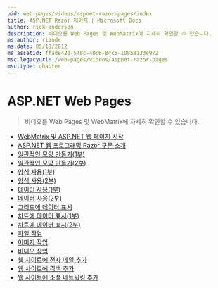 ```yaml
---
uid: web-pages/videos/aspnet-razor-pages/index
title: ASP.NET Razor 페이지 | Microsoft Docs
author: rick-anderson
description: 비디오를 Web Pages 및 WebMatrix에 자세히 확인할 수 있습니다.
ms.author: riande
ms.date: 05/18/2012
ms.assetid: ffad842d-548c-40c6-84c5-10858133e972
msc.legacyurl: /web-pages/videos/aspnet-razor-pages
msc.type: chapter
---
```

<a name="aspnet-web-pages"></a>ASP.NET Web Pages
=================
> 비디오를 Web Pages 및 WebMatrix에 자세히 확인할 수 있습니다.


- [WebMatrix 및 ASP.NET 웹 페이지 시작](getting-started-with-webmatrix-and-aspnet-web-pages.md)
- [ASP.NET 웹 프로그래밍 Razor 구문 소개](introduction-to-aspnet-web-programming-using-the-razor-syntax.md)
- [일관적인 모양 만들기(1부)](creating-a-consistent-look-part-1.md)
- [일관적인 모양 만들기(2부)](creating-a-consistent-look-part-2.md)
- [양식 사용(1부)](working-with-forms-part-1.md)
- [양식 사용(2부)](working-with-forms-part-2.md)
- [데이터 사용(1부)](working-with-data-part-1.md)
- [데이터 사용(2부)](working-with-data-part-2.md)
- [그리드에 데이터 표시](displaying-data-in-a-grid.md)
- [차트에 데이터 표시(1부)](displaying-data-in-a-chart-part-1.md)
- [차트에 데이터 표시(2부)](displaying-data-in-a-chart-part-2.md)
- [파일 작업](working-with-files.md)
- [이미지 작업](working-with-images.md)
- [비디오 작업](working-with-video.md)
- [웹 사이트에 전자 메일 추가](adding-email-to-your-web-site.md)
- [웹 사이트에 검색 추가](adding-search-to-your-web-site.md)
- [웹 사이트에 소셜 네트워킹 추가](adding-social-networking-to-your-website.md)
